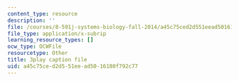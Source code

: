 ```yaml
---
content_type: resource
description: ''
file: /courses/8-591j-systems-biology-fall-2014/a45c75ced2d551eead5016180f792c77_dP4NQIpUH6w.vtt
file_type: application/x-subrip
learning_resource_types: []
ocw_type: OCWFile
resourcetype: Other
title: 3play caption file
uid: a45c75ce-d2d5-51ee-ad50-16180f792c77
---
```

